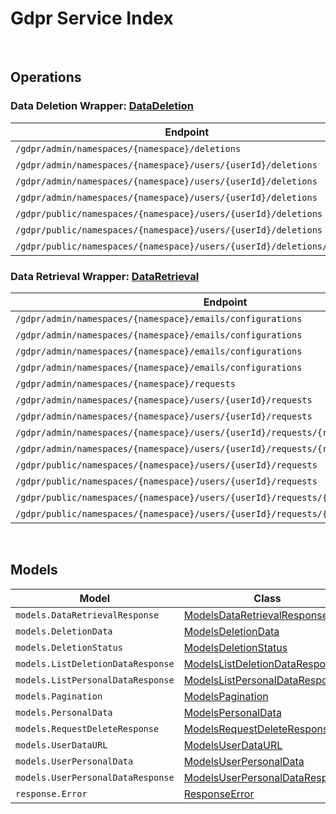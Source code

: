 # Gdpr Service Index

&nbsp;  

## Operations

### Data Deletion Wrapper:  [DataDeletion](../src/main/java/net/accelbyte/sdk/api/gdpr/wrappers/DataDeletion.java)
| Endpoint | Method | ID | Class | Example |
|---|---|---|---|---|
| `/gdpr/admin/namespaces/{namespace}/deletions` | GET | AdminGetListDeletionDataRequest | [AdminGetListDeletionDataRequest](../src/main/java/net/accelbyte/sdk/api/gdpr/operations/data_deletion/AdminGetListDeletionDataRequest.java) | [AdminGetListDeletionDataRequest](../samples/cli/src/main/java/net/accelbyte/sdk/cli/api/gdpr/data_deletion/AdminGetListDeletionDataRequest.java) |
| `/gdpr/admin/namespaces/{namespace}/users/{userId}/deletions` | GET | AdminGetUserAccountDeletionRequest | [AdminGetUserAccountDeletionRequest](../src/main/java/net/accelbyte/sdk/api/gdpr/operations/data_deletion/AdminGetUserAccountDeletionRequest.java) | [AdminGetUserAccountDeletionRequest](../samples/cli/src/main/java/net/accelbyte/sdk/cli/api/gdpr/data_deletion/AdminGetUserAccountDeletionRequest.java) |
| `/gdpr/admin/namespaces/{namespace}/users/{userId}/deletions` | POST | AdminSubmitUserAccountDeletionRequest | [AdminSubmitUserAccountDeletionRequest](../src/main/java/net/accelbyte/sdk/api/gdpr/operations/data_deletion/AdminSubmitUserAccountDeletionRequest.java) | [AdminSubmitUserAccountDeletionRequest](../samples/cli/src/main/java/net/accelbyte/sdk/cli/api/gdpr/data_deletion/AdminSubmitUserAccountDeletionRequest.java) |
| `/gdpr/admin/namespaces/{namespace}/users/{userId}/deletions` | DELETE | AdminCancelUserAccountDeletionRequest | [AdminCancelUserAccountDeletionRequest](../src/main/java/net/accelbyte/sdk/api/gdpr/operations/data_deletion/AdminCancelUserAccountDeletionRequest.java) | [AdminCancelUserAccountDeletionRequest](../samples/cli/src/main/java/net/accelbyte/sdk/cli/api/gdpr/data_deletion/AdminCancelUserAccountDeletionRequest.java) |
| `/gdpr/public/namespaces/{namespace}/users/{userId}/deletions` | POST | PublicSubmitUserAccountDeletionRequest | [PublicSubmitUserAccountDeletionRequest](../src/main/java/net/accelbyte/sdk/api/gdpr/operations/data_deletion/PublicSubmitUserAccountDeletionRequest.java) | [PublicSubmitUserAccountDeletionRequest](../samples/cli/src/main/java/net/accelbyte/sdk/cli/api/gdpr/data_deletion/PublicSubmitUserAccountDeletionRequest.java) |
| `/gdpr/public/namespaces/{namespace}/users/{userId}/deletions` | DELETE | PublicCancelUserAccountDeletionRequest | [PublicCancelUserAccountDeletionRequest](../src/main/java/net/accelbyte/sdk/api/gdpr/operations/data_deletion/PublicCancelUserAccountDeletionRequest.java) | [PublicCancelUserAccountDeletionRequest](../samples/cli/src/main/java/net/accelbyte/sdk/cli/api/gdpr/data_deletion/PublicCancelUserAccountDeletionRequest.java) |
| `/gdpr/public/namespaces/{namespace}/users/{userId}/deletions/status` | GET | PublicGetUserAccountDeletionStatus | [PublicGetUserAccountDeletionStatus](../src/main/java/net/accelbyte/sdk/api/gdpr/operations/data_deletion/PublicGetUserAccountDeletionStatus.java) | [PublicGetUserAccountDeletionStatus](../samples/cli/src/main/java/net/accelbyte/sdk/cli/api/gdpr/data_deletion/PublicGetUserAccountDeletionStatus.java) |

### Data Retrieval Wrapper:  [DataRetrieval](../src/main/java/net/accelbyte/sdk/api/gdpr/wrappers/DataRetrieval.java)
| Endpoint | Method | ID | Class | Example |
|---|---|---|---|---|
| `/gdpr/admin/namespaces/{namespace}/emails/configurations` | GET | GetAdminEmailConfiguration | [GetAdminEmailConfiguration](../src/main/java/net/accelbyte/sdk/api/gdpr/operations/data_retrieval/GetAdminEmailConfiguration.java) | [GetAdminEmailConfiguration](../samples/cli/src/main/java/net/accelbyte/sdk/cli/api/gdpr/data_retrieval/GetAdminEmailConfiguration.java) |
| `/gdpr/admin/namespaces/{namespace}/emails/configurations` | PUT | UpdateAdminEmailConfiguration | [UpdateAdminEmailConfiguration](../src/main/java/net/accelbyte/sdk/api/gdpr/operations/data_retrieval/UpdateAdminEmailConfiguration.java) | [UpdateAdminEmailConfiguration](../samples/cli/src/main/java/net/accelbyte/sdk/cli/api/gdpr/data_retrieval/UpdateAdminEmailConfiguration.java) |
| `/gdpr/admin/namespaces/{namespace}/emails/configurations` | POST | SaveAdminEmailConfiguration | [SaveAdminEmailConfiguration](../src/main/java/net/accelbyte/sdk/api/gdpr/operations/data_retrieval/SaveAdminEmailConfiguration.java) | [SaveAdminEmailConfiguration](../samples/cli/src/main/java/net/accelbyte/sdk/cli/api/gdpr/data_retrieval/SaveAdminEmailConfiguration.java) |
| `/gdpr/admin/namespaces/{namespace}/emails/configurations` | DELETE | DeleteAdminEmailConfiguration | [DeleteAdminEmailConfiguration](../src/main/java/net/accelbyte/sdk/api/gdpr/operations/data_retrieval/DeleteAdminEmailConfiguration.java) | [DeleteAdminEmailConfiguration](../samples/cli/src/main/java/net/accelbyte/sdk/cli/api/gdpr/data_retrieval/DeleteAdminEmailConfiguration.java) |
| `/gdpr/admin/namespaces/{namespace}/requests` | GET | AdminGetListPersonalDataRequest | [AdminGetListPersonalDataRequest](../src/main/java/net/accelbyte/sdk/api/gdpr/operations/data_retrieval/AdminGetListPersonalDataRequest.java) | [AdminGetListPersonalDataRequest](../samples/cli/src/main/java/net/accelbyte/sdk/cli/api/gdpr/data_retrieval/AdminGetListPersonalDataRequest.java) |
| `/gdpr/admin/namespaces/{namespace}/users/{userId}/requests` | GET | AdminGetUserPersonalDataRequests | [AdminGetUserPersonalDataRequests](../src/main/java/net/accelbyte/sdk/api/gdpr/operations/data_retrieval/AdminGetUserPersonalDataRequests.java) | [AdminGetUserPersonalDataRequests](../samples/cli/src/main/java/net/accelbyte/sdk/cli/api/gdpr/data_retrieval/AdminGetUserPersonalDataRequests.java) |
| `/gdpr/admin/namespaces/{namespace}/users/{userId}/requests` | POST | AdminRequestDataRetrieval | [AdminRequestDataRetrieval](../src/main/java/net/accelbyte/sdk/api/gdpr/operations/data_retrieval/AdminRequestDataRetrieval.java) | [AdminRequestDataRetrieval](../samples/cli/src/main/java/net/accelbyte/sdk/cli/api/gdpr/data_retrieval/AdminRequestDataRetrieval.java) |
| `/gdpr/admin/namespaces/{namespace}/users/{userId}/requests/{requestDate}` | DELETE | AdminCancelUserPersonalDataRequest | [AdminCancelUserPersonalDataRequest](../src/main/java/net/accelbyte/sdk/api/gdpr/operations/data_retrieval/AdminCancelUserPersonalDataRequest.java) | [AdminCancelUserPersonalDataRequest](../samples/cli/src/main/java/net/accelbyte/sdk/cli/api/gdpr/data_retrieval/AdminCancelUserPersonalDataRequest.java) |
| `/gdpr/admin/namespaces/{namespace}/users/{userId}/requests/{requestDate}/generate` | POST | AdminGeneratePersonalDataURL | [AdminGeneratePersonalDataURL](../src/main/java/net/accelbyte/sdk/api/gdpr/operations/data_retrieval/AdminGeneratePersonalDataURL.java) | [AdminGeneratePersonalDataURL](../samples/cli/src/main/java/net/accelbyte/sdk/cli/api/gdpr/data_retrieval/AdminGeneratePersonalDataURL.java) |
| `/gdpr/public/namespaces/{namespace}/users/{userId}/requests` | GET | PublicGetUserPersonalDataRequests | [PublicGetUserPersonalDataRequests](../src/main/java/net/accelbyte/sdk/api/gdpr/operations/data_retrieval/PublicGetUserPersonalDataRequests.java) | [PublicGetUserPersonalDataRequests](../samples/cli/src/main/java/net/accelbyte/sdk/cli/api/gdpr/data_retrieval/PublicGetUserPersonalDataRequests.java) |
| `/gdpr/public/namespaces/{namespace}/users/{userId}/requests` | POST | PublicRequestDataRetrieval | [PublicRequestDataRetrieval](../src/main/java/net/accelbyte/sdk/api/gdpr/operations/data_retrieval/PublicRequestDataRetrieval.java) | [PublicRequestDataRetrieval](../samples/cli/src/main/java/net/accelbyte/sdk/cli/api/gdpr/data_retrieval/PublicRequestDataRetrieval.java) |
| `/gdpr/public/namespaces/{namespace}/users/{userId}/requests/{requestDate}` | DELETE | PublicCancelUserPersonalDataRequest | [PublicCancelUserPersonalDataRequest](../src/main/java/net/accelbyte/sdk/api/gdpr/operations/data_retrieval/PublicCancelUserPersonalDataRequest.java) | [PublicCancelUserPersonalDataRequest](../samples/cli/src/main/java/net/accelbyte/sdk/cli/api/gdpr/data_retrieval/PublicCancelUserPersonalDataRequest.java) |
| `/gdpr/public/namespaces/{namespace}/users/{userId}/requests/{requestDate}/generate` | POST | PublicGeneratePersonalDataURL | [PublicGeneratePersonalDataURL](../src/main/java/net/accelbyte/sdk/api/gdpr/operations/data_retrieval/PublicGeneratePersonalDataURL.java) | [PublicGeneratePersonalDataURL](../samples/cli/src/main/java/net/accelbyte/sdk/cli/api/gdpr/data_retrieval/PublicGeneratePersonalDataURL.java) |


&nbsp;  

## Models

| Model | Class |
|---|---|
| `models.DataRetrievalResponse` | [ModelsDataRetrievalResponse](../src/main/java/net/accelbyte/sdk/api/gdpr/models/ModelsDataRetrievalResponse.java) |
| `models.DeletionData` | [ModelsDeletionData](../src/main/java/net/accelbyte/sdk/api/gdpr/models/ModelsDeletionData.java) |
| `models.DeletionStatus` | [ModelsDeletionStatus](../src/main/java/net/accelbyte/sdk/api/gdpr/models/ModelsDeletionStatus.java) |
| `models.ListDeletionDataResponse` | [ModelsListDeletionDataResponse](../src/main/java/net/accelbyte/sdk/api/gdpr/models/ModelsListDeletionDataResponse.java) |
| `models.ListPersonalDataResponse` | [ModelsListPersonalDataResponse](../src/main/java/net/accelbyte/sdk/api/gdpr/models/ModelsListPersonalDataResponse.java) |
| `models.Pagination` | [ModelsPagination](../src/main/java/net/accelbyte/sdk/api/gdpr/models/ModelsPagination.java) |
| `models.PersonalData` | [ModelsPersonalData](../src/main/java/net/accelbyte/sdk/api/gdpr/models/ModelsPersonalData.java) |
| `models.RequestDeleteResponse` | [ModelsRequestDeleteResponse](../src/main/java/net/accelbyte/sdk/api/gdpr/models/ModelsRequestDeleteResponse.java) |
| `models.UserDataURL` | [ModelsUserDataURL](../src/main/java/net/accelbyte/sdk/api/gdpr/models/ModelsUserDataURL.java) |
| `models.UserPersonalData` | [ModelsUserPersonalData](../src/main/java/net/accelbyte/sdk/api/gdpr/models/ModelsUserPersonalData.java) |
| `models.UserPersonalDataResponse` | [ModelsUserPersonalDataResponse](../src/main/java/net/accelbyte/sdk/api/gdpr/models/ModelsUserPersonalDataResponse.java) |
| `response.Error` | [ResponseError](../src/main/java/net/accelbyte/sdk/api/gdpr/models/ResponseError.java) |
